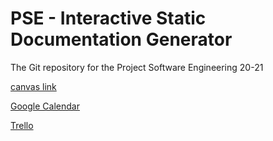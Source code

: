 # PSE - Interactive Static Documentation Generator

The Git repository for the Project Software Engineering 20-21

[canvas link](https://canvas.uva.nl/courses/21318/pages/codegrade-interactive-static-documentation-generator?module_item_id=840882)

[Google Calendar](https://calendar.google.com/calendar/u/0?cid=amhncW9iOG9pYTg4aTV0YmZxNXFvZjNzN29AZ3JvdXAuY2FsZW5kYXIuZ29vZ2xlLmNvbQ)

[Trello](https://trello.com/invite/b/CoUo4xE2/7bf6478cf3b3ed01a639b4445d99c73e/pse-static-documentation-generator)
